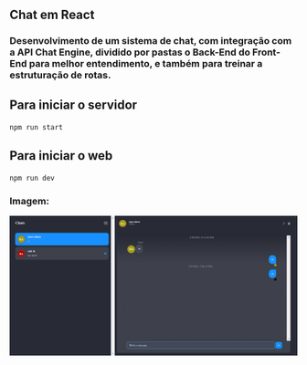 ## Chat em React

### Desenvolvimento de um sistema de chat, com integração com a API Chat Engine, dividido por pastas o Back-End do Front-End para melhor entendimento, e também para treinar a estruturação de rotas.

## Para iniciar o servidor

`npm run start`

## Para iniciar o web

`npm run dev`

### Imagem:

![Home](./img/chat.PNG)

